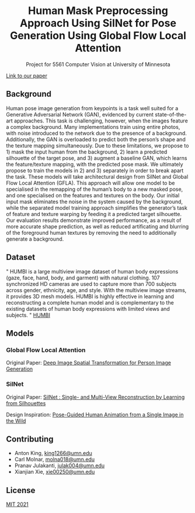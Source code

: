 <div align="center">
  <h1>Human Mask Preprocessing Approach Using SilNet for Pose Generation Using Global Flow Local Attention</h1>
</div>

<p align="center">
  Project for 5561 Computer Vision at University of Minnesota
</p>


[Link to our paper](https://drive.google.com/drive/u/0/folders/1fvrLuW43sVaajCaCQX0uNkdqV2wT0RzY)


## Background
 Human pose image generation from keypoints is a task well suited for a Generative Adversarial Network (GAN), evidenced by current state-of-the-art approaches. This task is challenging, however, when the images feature a complex background. Many implementations train using entire photos, with noise introduced to the network due to the presence of a background. Additionally, the GAN is overloaded to predict both the person’s shape and the texture mapping simultaneously. Due to these limitations, we propose to 1) mask the input human from the background, 2) learn a predicted silhouette of the target pose, and 3) augment a baseline GAN, which learns the feature/texture mapping, with the predicted pose mask. We ultimately propose to train the models in 2) and 3) separately in order to break apart the task. These models will take architectural design from SilNet and Global Flow Local Attention (GFLA). This approach will allow one model to be specialised in the remapping of the human’s body to a new masked pose, and one specialised on the features and textures on the body. Our initial input mask eliminates the noise in the system caused by the background, while the separated model training approach simplifies the generator’s task of feature and texture warping by feeding it a predicted target silhouette. Our evaluation results demonstrate improved performance, as a result of more accurate shape prediction, as well as reduced artificating and blurring of the foreground human textures by removing the need to additionally generate a background. 

## Dataset
"
HUMBI is a large multiview image dataset of human body expressions (gaze, face, hand, body, and garment) with natural clothing. 107 synchronized HD cameras are used to capture more than 700 subjects across gender, ethnicity, age, and style. With the multiview image streams, it provides 3D mesh models. HUMBI is highly effective in learning and reconstructing a complete human model and is complementary to the existing datasets of human body expressions with limited views and subjects.
"
[HUMBI](https://humbi-data.net/)


## Models

### Global Flow Local Attention
Original Paper: [Deep Image Spatial Transformation for Person Image Generation](https://arxiv.org/abs/2003.00696)

### SilNet
Original Paper: [SilNet : Single- and Multi-View Reconstruction by Learning from Silhouettes](https://arxiv.org/abs/1711.07888)

Design Inspiration: [Pose-Guided Human Animation from a Single Image in the Wild](https://arxiv.org/abs/2012.03796)


## Contributing

- Anton King, king1266@umn.edu
- Carl Molnar, molna018@umn.edu
- Pranav Julakanti, julak004@umn.edu
- Xianjian Xie, xie00250@umn.edu


## License

[MIT 2021](LICENSE)
